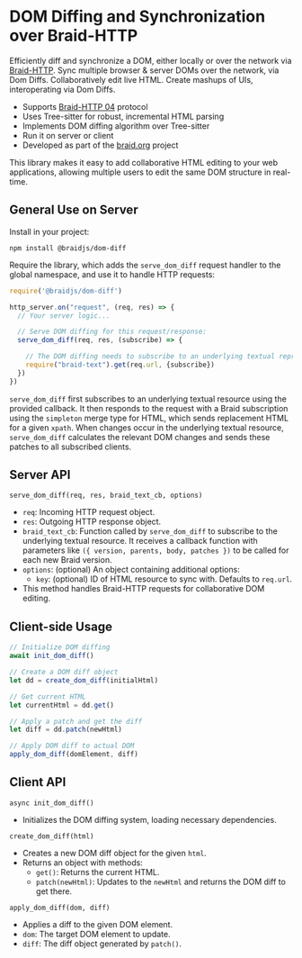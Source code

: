 # DOM Diffing and Synchronization over Braid-HTTP

Efficiently diff and synchronize a DOM, either locally or over the network via [Braid-HTTP](https://datatracker.ietf.org/doc/html/draft-toomim-httpbis-braid-http).  Sync multiple browser & server DOMs over the network, via Dom Diffs.  Collaboratively edit live HTML.  Create mashups of UIs, interoperating via Dom Diffs.

- Supports [Braid-HTTP 04](https://github.com/braid-org/braid-spec/blob/master/draft-toomim-httpbis-braid-http-04.txt) protocol
- Uses Tree-sitter for robust, incremental HTML parsing
- Implements DOM diffing algorithm over Tree-sitter
- Run it on server or client
- Developed as part of the [braid.org](https://braid.org) project

This library makes it easy to add collaborative HTML editing to your web applications, allowing multiple users to edit the same DOM structure in real-time.

## General Use on Server

Install in your project:
```shell
npm install @braidjs/dom-diff
```

Require the library, which adds the `serve_dom_diff` request handler to the global namespace, and use it to handle HTTP requests:

```javascript
require('@braidjs/dom-diff')

http_server.on("request", (req, res) => {
  // Your server logic...

  // Serve DOM diffing for this request/response:
  serve_dom_diff(req, res, (subscribe) => {

    // The DOM diffing needs to subscribe to an underlying textual representation
    require("braid-text").get(req.url, {subscribe})
  })
})
```

`serve_dom_diff` first subscribes to an underlying textual resource using the provided callback. It then responds to the request with a Braid subscription using the `simpleton` merge type for HTML, which sends replacement HTML for a given `xpath`. When changes occur in the underlying textual resource, `serve_dom_diff` calculates the relevant DOM changes and sends these patches to all subscribed clients.

## Server API

`serve_dom_diff(req, res, braid_text_cb, options)`
  - `req`: Incoming HTTP request object.
  - `res`: Outgoing HTTP response object.
  - `braid_text_cb`: Function called by `serve_dom_diff` to subscribe to the underlying textual resource. It receives a callback function with parameters like `({ version, parents, body, patches })` to be called for each new Braid version.
  - `options`: (optional) An object containing additional options:
    - `key`:  (optional) ID of HTML resource to sync with. Defaults to `req.url`.
  - This method handles Braid-HTTP requests for collaborative DOM editing.

## Client-side Usage

```javascript
// Initialize DOM diffing
await init_dom_diff()

// Create a DOM diff object
let dd = create_dom_diff(initialHtml)

// Get current HTML
let currentHtml = dd.get()

// Apply a patch and get the diff
let diff = dd.patch(newHtml)

// Apply DOM diff to actual DOM
apply_dom_diff(domElement, diff)
```

## Client API

`async init_dom_diff()`
  - Initializes the DOM diffing system, loading necessary dependencies.

`create_dom_diff(html)`
  - Creates a new DOM diff object for the given `html`.
  - Returns an object with methods:
    - `get()`: Returns the current HTML.
    - `patch(newHtml)`: Updates to the `newHtml` and returns the DOM diff to get there.

`apply_dom_diff(dom, diff)`
  - Applies a diff to the given DOM element.
  - `dom`: The target DOM element to update.
  - `diff`: The diff object generated by `patch()`.
